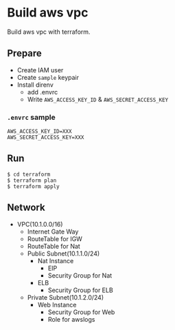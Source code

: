 # Build aws vpc

Build aws vpc with terraform.

## Prepare

- Create IAM user
- Create `sample` keypair
- Install direnv
  - add .envrc
  - Write `AWS_ACCESS_KEY_ID` & `AWS_SECRET_ACCESS_KEY`

### `.envrc` sample

```
AWS_ACCESS_KEY_ID=XXX
AWS_SECRET_ACCESS_KEY=XXX
```

## Run

```
$ cd terraform
$ terraform plan
$ terraform apply
```

## Network

- VPC(10.1.0.0/16)
  - Internet Gate Way
  - RouteTable for IGW
  - RouteTable for Nat
  - Public Subnet(10.1.1.0/24)
    - Nat Instance
      - EIP
	  - Security Group for Nat
    - ELB
      - Security Group for ELB
  - Private Subnet(10.1.2.0/24)
    - Web Instance
      - Security Group for Web
      - Role for awslogs
